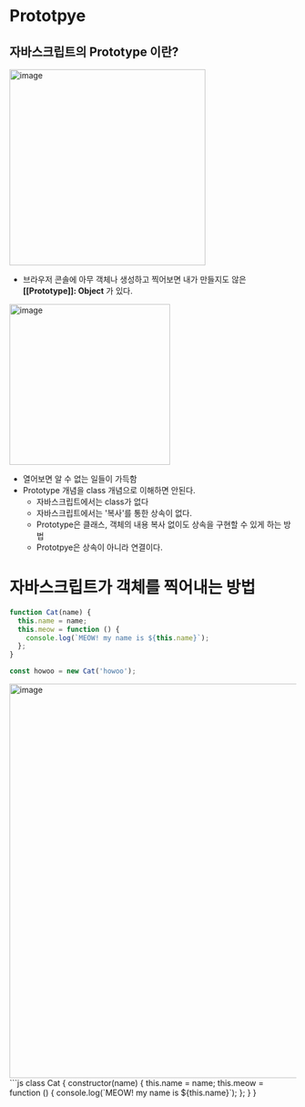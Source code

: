 # Prototpye

## 자바스크립트의 Prototype 이란?
<img width="344" alt="image" src="https://github.com/howooking/CS_Study_for_Interview/assets/87072568/c60df264-353c-47e5-b60e-6ea15faf3607">

- 브라우저 콘솔에 아무 객체나 생성하고 찍어보면 내가 만들지도 않은 <b>[[Prototype]]: Object</b> 가 있다.

<img width="282" alt="image" src="https://github.com/howooking/CS_Study_for_Interview/assets/87072568/880839c9-1ea0-4105-9d14-1854120791a9">

- 열어보면 알 수 없는 일들이 가득함
- Prototype 개념을 class 개념으로 이해하면 안된다.
  - 자바스크립트에서는 class가 없다
  - 자바스크립트에서는 '복사'를 통한 상속이 없다.
  - Prototype은 클래스, 객체의 내용 복사 없이도 상속을 구현할 수 있게 하는 방법
  - Prototpye은 상속이 아니라 연결이다.

# 자바스크립트가 객체를 찍어내는 방법
```js
function Cat(name) {
  this.name = name;
  this.meow = function () {
    console.log(`MEOW! my name is ${this.name}`);
  };
}

const howoo = new Cat('howoo');
```

<img width="692" alt="image" src="https://github.com/howooking/CS_Study_for_Interview/assets/87072568/4027e49f-df8f-45f7-9fe7-4e38d63d5a89">
```js
class Cat {
  constructor(name) {
    this.name = name;
    this.meow = function () {
      console.log(`MEOW! my name is ${this.name}`);
    };
  }
}

```
